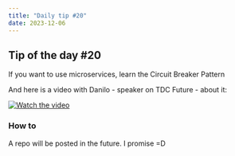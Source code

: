 ```yaml
---
title: "Daily tip #20"
date: 2023-12-06
---
```


## Tip of the day #20

If you want to use microservices, learn the Circuit Breaker Pattern

And here is a video with Danilo - speaker on TDC Future - about it:


[![Watch the video](https://img.youtube.com/vi/iD1f7hvWpME/default.jpg)](https://www.youtube.com/watch?v=iD1f7hvWpME&t)


### How to

A repo will be posted in the future. I promise =D